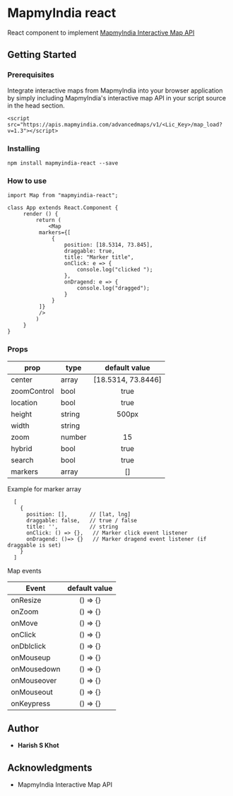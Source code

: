 # MapmyIndia react

React component to implement [MapmyIndia Interactive Map API](https://www.mapmyindia.com/api/advanced-maps/doc/interactive-map-api)

## Getting Started

### Prerequisites

Integrate interactive maps from MapmyIndia into your browser application by simply including MapmyIndia's interactive map API in your script source in the head section.

```
<script src="https://apis.mapmyindia.com/advancedmaps/v1/<Lic_Key>/map_load?v=1.3"></script>
```

### Installing

```
npm install mapmyindia-react --save
```

### How to use

```
import Map from "mapmyindia-react";

class App extends React.Component {
	 render () {
		 return (
		 	 <Map
          markers={[
              {
                  position: [18.5314, 73.845],
                  draggable: true,
                  title: "Marker title",
                  onClick: e => {
                      console.log("clicked ");
                  },
                  onDragend: e => {
                      console.log("dragged");
                  }
              }
          ]}
          />
		 )
	 }
}

```

### Props

| prop        | type   |   default value    |
| ----------- | ------ | :----------------: |
| center      | array  | [18.5314, 73.8446] |
| zoomControl | bool   |        true        |
| location    | bool   |        true        |
| height      | string |       500px        |
| width       | string |                    |
| zoom        | number |         15         |
| hybrid      | bool   |        true        |
| search      | bool   |        true        |
| markers     | array  |         []         |

Example for marker array

```
  [
    {
      position: [],       // [lat, lng]
      draggable: false,   // true / false
      title: '',          // string
      onClick: () => {},   // Marker click event listener
      onDragend: ()=> {}   // Marker dragend event listener (if draggable is set)
    }
  ]

```

Map events

| Event         |      default value |
| ------------- | :-----------:    |
| onResize| () => {} |
| onZoom| () => {} |
| onMove| () => {} |
| onClick| () => {} |
| onDblclick| () => {} |
| onMouseup| () => {} |
| onMousedown| () => {} |
| onMouseover| () => {} |
| onMouseout| () => {} |
| onKeypress| () => {} |

## Author

- **Harish S Khot**

## Acknowledgments

- MapmyIndia Interactive Map API
